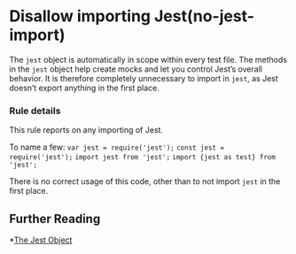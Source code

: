 Disallow importing Jest(no-jest-import)
=======================================

The `jest` object is automatically in scope within every test file. The methods in the `jest` object help create mocks and let you control Jest’s overall behavior. It is therefore completely unnecessary to import in `jest`, as Jest doesn’t export anything in the first place.

### Rule details

This rule reports on any importing of Jest.

To name a few: `var jest = require('jest');` `const jest = require('jest');` `import jest from 'jest';` `import {jest as test} from 'jest';`

There is no correct usage of this code, other than to not import `jest` in the first place.

Further Reading
---------------

\*[The Jest Object](https://facebook.github.io/jest/docs/en/jest-object.html)
